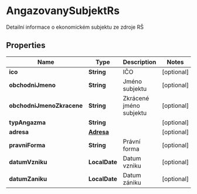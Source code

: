 

# AngazovanySubjektRs

Detailní informace o ekonomickém subjektu ze zdroje RŠ

## Properties

| Name | Type | Description | Notes |
|------------ | ------------- | ------------- | -------------|
|**ico** | **String** | IČO |  [optional] |
|**obchodniJmeno** | **String** | Jméno subjektu |  [optional] |
|**obchodniJmenoZkracene** | **String** | Zkrácené jméno subjektu |  [optional] |
|**typAngazma** | **String** |  |  [optional] |
|**adresa** | [**Adresa**](Adresa.md) |  |  [optional] |
|**pravniForma** | **String** | Právní forma  |  [optional] |
|**datumVzniku** | **LocalDate** | Datum vzniku |  [optional] |
|**datumZaniku** | **LocalDate** | Datum zániku |  [optional] |



